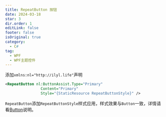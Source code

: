```yaml
---
title: RepeatButton 按钮
date: 2024-03-18
star: 3
dir.order: 1
editLink: false
footer: false
isOriginal: true
category:
  - C#
tag:
  - WPF
  - WPF主题控件
---
```


添加`xmlns:nl="http://ilyl.life"`声明

```xml
<RepeatButton nl:ButtonAssist.Type="Primary" 
                Content="Primary" 
                Style="{StaticResource RepeatButtonStyle}" />
```

`RepeatButton`添加`RepeatButtonStyle`样式应用，样式效果与`Button`一致，详情请看[Button](./button.md)说明。

